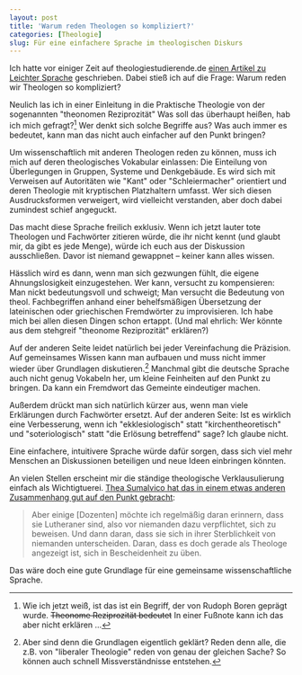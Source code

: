 ```yaml
---
layout: post
title: 'Warum reden Theologen so kompliziert?'
categories: [Theologie]
slug: Für eine einfachere Sprache im theologischen Diskurs
---
```


Ich hatte vor einiger Zeit auf theologiestudierende.de [einen Artikel zu Leichter Sprache](http://www.theologiestudierende.de/2014/02/09/leichte-sprache/) geschrieben. Dabei stieß ich auf die Frage: Warum reden wir Theologen so kompliziert?

Neulich las ich in einer Einleitung in die Praktische Theologie von der sogenannten "theonomen Reziprozität" Was soll das überhaupt heißen, hab ich mich gefragt?[^bohren] Wer denkt sich solche Begriffe aus? Was auch immer es bedeutet, kann man das nicht auch einfacher auf den Punkt bringen?

[^bohren]:Wie ich jetzt weiß, ist das ist ein Begriff, der von Rudoph Boren geprägt wurde. <del>Theonome Reziprozität bedeutet</del> In einer Fußnote kann ich das aber nicht erklären …

Um wissenschaftlich mit anderen Theologen reden zu können, muss ich mich auf deren theologisches Vokabular einlassen: Die Einteilung von Überlegungen in Gruppen, Systeme und Denkgebäude. Es wird sich mit Verweisen auf Autoritäten wie "Kant" oder "Schleiermacher" orientiert und deren Theologie mit kryptischen Platzhaltern umfasst. Wer sich diesen Ausdrucksformen verweigert, wird vielleicht verstanden, aber doch dabei zumindest schief angeguckt.

Das macht diese Sprache freilich exklusiv. Wenn ich jetzt lauter tote Theologen und Fachwörter zitieren würde, die ihr nicht kennt (und glaubt mir, da gibt es jede Menge), würde ich euch aus der Diskussion ausschließen. Davor ist niemand gewappnet – keiner kann alles wissen.

Hässlich wird es dann, wenn man sich gezwungen fühlt, die eigene Ahnungslosigkeit einzugestehen. Wer kann, versucht zu kompensieren: Man nickt bedeutungsvoll und schweigt; Man versucht die Bedeutung von theol. Fachbegriffen anhand einer behelfsmäßigen Übersetzung der lateinischen oder griechischen Fremdwörter zu improvisieren. Ich habe mich bei allen diesen Dingen schon ertappt. (Und mal ehrlich: Wer könnte aus dem stehgreif "theonome Reziprozität" erklären?)

Auf der anderen Seite leidet natürlich bei jeder Vereinfachung die Präzision. Auf gemeinsames Wissen kann man aufbauen und muss nicht immer wieder über Grundlagen diskutieren.[^oder] Manchmal gibt die deutsche Sprache auch nicht genug Vokabeln her, um kleine Feinheiten auf den Punkt zu bringen. Da kann ein Fremdwort das Gemeinte eindeutiger machen.

[^oder]: Aber sind denn die Grundlagen eigentlich geklärt? Reden denn alle, die z.B. von "liberaler Theologie" reden von genau der gleichen Sache? So können auch schnell Missverständnisse entstehen.

Außerdem drückt man sich natürlich kürzer aus, wenn man viele Erklärungen durch Fachwörter ersetzt. Auf der anderen Seite: Ist es wirklich eine Verbesserung, wenn ich "ekklesiologisch" statt "kirchentheoretisch" und "soteriologisch" statt "die Erlösung betreffend" sage? Ich glaube nicht. 

Eine einfachere, intuitivere Sprache würde dafür sorgen, dass sich viel mehr Menschen an Diskussionen beteiligen und neue Ideen einbringen könnten.

An vielen Stellen erscheint mir die ständige theologische Verklausulierung einfach als Wichtigtuerei. [Thea Sumalvico hat das in einem etwas anderen Zusammenhang gut auf den Punkt gebracht](http://www.theologiestudierende.de/2014/01/20/moment-mal-herab-von-euren-hohen-roessern/): 

> Aber einige [Dozenten] möchte ich regelmäßig daran erinnern, dass sie Lutheraner sind, also vor niemanden dazu verpflichtet, sich zu beweisen. Und dann daran, dass sie sich in ihrer Sterblichkeit von niemanden unterscheiden. Daran, dass es doch gerade als Theologe angezeigt ist, sich in Bescheidenheit zu üben.

Das wäre doch eine gute Grundlage für eine gemeinsame wissenschaftliche Sprache.